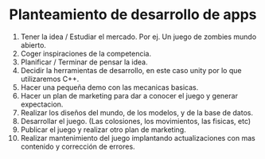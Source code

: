 # Planteamiento de desarrollo de apps

1. Tener la idea / Estudiar el mercado. Por ej. Un juego de zombies mundo abierto.
2. Coger inspiraciones de la competencia.
3. Planificar / Terminar de pensar la idea.
4. Decidir la herramientas de desarrollo, en este caso unity por lo que utilizaremos C++.
5. Hacer una pequeña demo con las mecanicas basicas.
6. Hacer un plan de marketing para dar a conocer el juego y generar expectacion.
7. Realizar los diseños del mundo, de los modelos, y de la base de datos.
8. Desarrollar el juego. (Las colosiones, los movimientos, las fisicas, etc)
9. Publicar el juego y realizar otro plan de marketing.
10. Realizar mantenimiento del juego implantando actualizaciones con mas contenido y corrección de errores.